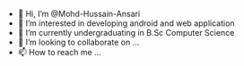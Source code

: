 - 👋 Hi, I’m @Mohd-Hussain-Ansari
- 👀 I’m interested in developing android and web application
- 🌱 I’m currently undergraduating in B.Sc Computer Science
- 💞️ I’m looking to collaborate on ...
- 📫 How to reach me ...

<!---
Mohd-Hussain-Ansari/Mohd-Hussain-Ansari is a ✨ special ✨ repository because its `README.md` (this file) appears on your GitHub profile.
You can click the Preview link to take a look at your changes.
--->
